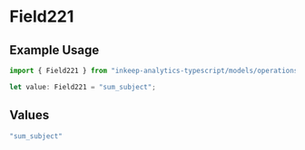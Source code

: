 # Field221

## Example Usage

```typescript
import { Field221 } from "inkeep-analytics-typescript/models/operations";

let value: Field221 = "sum_subject";
```

## Values

```typescript
"sum_subject"
```